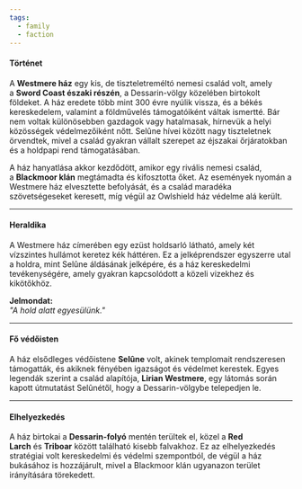 ```yaml
---
tags:
  - family
  - faction
---
```

#### **Történet**

A **Westmere ház** egy kis, de tiszteletreméltó nemesi család volt, amely a **Sword Coast északi részén**, a Dessarin-völgy közelében birtokolt földeket. A ház eredete több mint 300 évre nyúlik vissza, és a békés kereskedelem, valamint a földművelés támogatóiként váltak ismertté. Bár nem voltak különösebben gazdagok vagy hatalmasak, hírnevük a helyi közösségek védelmezőiként nőtt. Selûne hívei között nagy tiszteletnek örvendtek, mivel a család gyakran vállalt szerepet az éjszakai őrjáratokban és a holdpapi rend támogatásában.

A ház hanyatlása akkor kezdődött, amikor egy rivális nemesi család, a **Blackmoor klán** megtámadta és kifosztotta őket. Az események nyomán a Westmere ház elvesztette befolyását, és a család maradéka szövetségeseket keresett, míg végül az Owlshield ház védelme alá került.

---

#### **Heraldika**

A Westmere ház címerében egy ezüst holdsarló látható, amely két vízszintes hullámot keretez kék háttéren. Ez a jelképrendszer egyszerre utal a holdra, mint Selûne áldásának jelképére, és a ház kereskedelmi tevékenységére, amely gyakran kapcsolódott a közeli vizekhez és kikötőkhöz.

**Jelmondat:**  
_"A hold alatt egyesülünk."_

---

#### **Fő védőisten**

A ház elsődleges védőistene **Selûne** volt, akinek templomait rendszeresen támogatták, és akiknek fényében igazságot és védelmet kerestek. Egyes legendák szerint a család alapítója, **Lirian Westmere**, egy látomás során kapott útmutatást Selûnétől, hogy a Dessarin-völgybe telepedjen le.

---

#### **Elhelyezkedés**

A ház birtokai a **Dessarin-folyó** mentén terültek el, közel a **Red Larch** és **Triboar** között található kisebb falvakhoz. Ez az elhelyezkedés stratégiai volt kereskedelmi és védelmi szempontból, de végül a ház bukásához is hozzájárult, mivel a Blackmoor klán ugyanazon terület irányítására törekedett.
